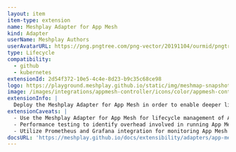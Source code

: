 ```yaml
---
layout: item
item-type: extension
name: Meshplay Adapter for App Mesh
kind: Adapter
userName: Meshplay Authors
userAvatarURL: https://png.pngtree.com/png-vector/20191104/ourmid/pngtree-businessman-avatar-cartoon-style-png-image_1953664.jpg
type: Lifecycle
compatibility: 
  - github
  - kubernetes
extensionId: 2d54f372-10e5-4c4e-8d23-b9c35c68ce98
logo: https://playground.meshplay.github.io/static/img/meshmap-snapshot-logo.svg
image: /images/integrations/appmesh-controller/icons/color/appmesh-controller-color.svg
extensionInfo: |
  Deploy the Meshplay Adapter for App Mesh in order to enable deeper lifecycle management of App Mesh.
extensionCaveats: |
  - Use the Meshplay Adapter for App Mesh for lifecycle management of App Mesh and sample applications.
  - Performance testing to identify overhead involved in running App Mesh and various configurations.
  - Utilize Prometheus and Grafana integration for monitoring App Mesh's performance.
docsURL: 'https://meshplay.github.io/docs/extensibility/adapters/app-mesh'
---
```

